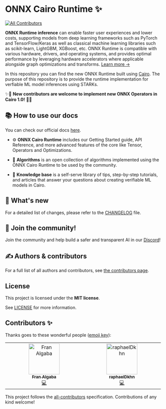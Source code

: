 # ONNX Cairo Runtime :sparkles:
<!-- ALL-CONTRIBUTORS-BADGE:START - Do not remove or modify this section -->
[![All Contributors](https://img.shields.io/badge/all_contributors-2-green.svg?style=flat-square)](#contributors-)
<!-- ALL-CONTRIBUTORS-BADGE:END -->

**ONNX Runtime inference** can enable faster user experiences and lower costs, supporting models from deep learning frameworks such as PyTorch and TensorFlow/Keras as well as classical machine learning libraries such as scikit-learn, LightGBM, XGBoost, etc. ONNX Runtime is compatible with various hardware, drivers, and operating systems, and provides optimal performance by leveraging hardware accelerators where applicable alongside graph optimizations and transforms. [Learn more &rarr;](https://www.onnxruntime.ai/docs/#onnx-runtime-for-inferencing)

In this repository you can find the new ONNX Runtime built using [Cairo](https://www.cairo-lang.org/). The purpose of this repository is to provide the runtime implementation for verfiable ML model inferences using STARKs.

✨🚀 **New contributors are welcome to implement new ONNX Operators in Cairo 1.0!** 🌟💡

## 📚 How to use our docs

You can check our official docs [here](https://giza-1.gitbook.io/onnx-cairo-runtime-main/).
 
- ⚙️ **ONNX Cairo Runtime** includes our Getting Started guide, API Reference, and more advanced features of the core like Tensor, Operators and Optimizations.

- 🧩 **Algorithms** is an open collection of algorithms implemented using the ONNX Cairo Runtime to be used by the community.

- 🧠 **Knowledge base** is a self-serve library of tips, step-by-step tutorials, and articles that answer your questions about creating verifiable ML models in Cairo.

## 🌟 What's new

For a detailed list of changes, please refer to the [CHANGELOG](./docs/CHANGELOG.md) file.

## 🤝 Join the community!

Join the community and help build a safer and transparent AI in our [Discord](https://discord.gg/Kt24CsMb5k)!

## ✍️ Authors & contributors

For a full list of all authors and contributors, see [the contributors page](https://github.com/franalgaba/onnx-cairo/graphs/contributors).

## License

This project is licensed under the **MIT license**.

See [LICENSE](LICENSE) for more information.

## Contributors ✨

Thanks goes to these wonderful people ([emoji key](https://allcontributors.org/docs/en/emoji-key)):

<!-- ALL-CONTRIBUTORS-LIST:START - Do not remove or modify this section -->
<!-- prettier-ignore-start -->
<!-- markdownlint-disable -->
<table>
  <tbody>
    <tr>
      <td align="center" valign="top" width="14.28%"><a href="https://github.com/franalgaba"><img src="https://avatars.githubusercontent.com/u/24293857?v=4?s=100" width="100px;" alt="Fran Algaba"/><br /><sub><b>Fran Algaba</b></sub></a><br /><a href="https://github.com/franalgaba/onnx-cairo/commits?author=franalgaba" title="Code">💻</a></td>
      <td align="center" valign="top" width="14.28%"><a href="https://github.com/raphaelDkhn"><img src="https://avatars.githubusercontent.com/u/113879115?v=4?s=100" width="100px;" alt="raphaelDkhn"/><br /><sub><b>raphaelDkhn</b></sub></a><br /><a href="https://github.com/franalgaba/onnx-cairo/commits?author=raphaelDkhn" title="Code">💻</a></td>
    </tr>
  </tbody>
</table>

<!-- markdownlint-restore -->
<!-- prettier-ignore-end -->

<!-- ALL-CONTRIBUTORS-LIST:END -->

This project follows the [all-contributors](https://github.com/all-contributors/all-contributors) specification. Contributions of any kind welcome!
